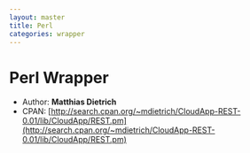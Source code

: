 ```yaml
---
layout: master
title: Perl
categories: wrapper
---
```


# Perl Wrapper

- Author: **Matthias Dietrich**
- CPAN: [http://search.cpan.org/~mdietrich/CloudApp-REST-0.01/lib/CloudApp/REST.pm](http://search.cpan.org/~mdietrich/CloudApp-REST-0.01/lib/CloudApp/REST.pm)
